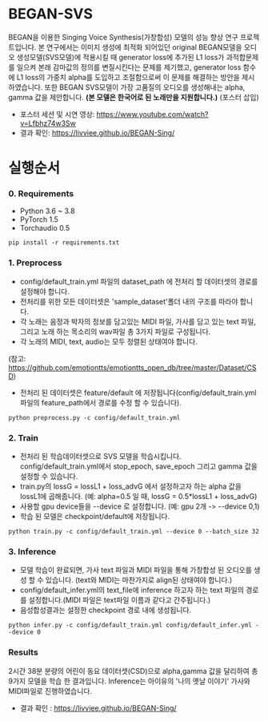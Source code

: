 # BEGAN-SVS

BEGAN을 이용한 Singing Voice Synthesis(가창합성) 모델의 성능 향상 연구 프로젝트입니다. 본 연구에서는 이미지 생성에 최적화 되어있던 original BEGAN모델을 오디오 생성모델(SVS모델)에 적용시킬 때 generator loss에 추가된 L1 loss가 과적합문제를 일으켜 본래 감마값의 정의를 변질시킨다는 문제를 제기했고,  generator loss 함수에 L1 loss의 가중치 alpha를 도입하고 조절함으로써 이 문제를 해결하는 방안을 제시하였습니다. 또한 BEGAN SVS모델이 가장 고품질의 오디오를 생성해내는 alpha, gamma 값을 제안합니다. **(본 모델은 한국어로 된 노래만을 지원합니다.)**
(포스터 삽입)

 - 포스터 세션 및 시연 영상: https://www.youtube.com/watch?v=Lfbhz74w3Sw
 - 결과 확인: https://livviee.github.io/BEGAN-Sing/


# 실행순서

### 0. Requirements
  - Python 3.6 ~ 3.8
  - PyTorch 1.5
  - Torchaudio 0.5 
  ```
  pip install -r requirements.txt
  ```

### 1. Preprocess
  - config/default_train.yml 파일의 dataset_path 에 전처리 할 데이터셋의 경로를 설정해야 합니다.
  - 전처리를 위한 모든 데이터셋은 'sample_dataset'폴더 내의 구조를 따라야 합니다.
  - 각 노래는 음정과 박자의 정보를 담고있는 MIDI 파일, 가사를 담고 있는 text 파일, 그리고 노래 하는 목소리의 wav파일 총 3가지 파일로 구성됩니다.
  - 각 노래의 MIDI, text, audio는 모두 정렬된 상태여야 합니다.
  
(참고: https://github.com/emotiontts/emotiontts_open_db/tree/master/Dataset/CSD)
  - 전처리 된 데이터셋은 feature/default 에 저장됩니다(config/default_train.yml 파일의 feature_path에서 경로를 수정 할 수 있습니다).

```
python preprocess.py -c config/default_train.yml
```

### 2. Train
  - 전처리 된 학습데이터셋으로 SVS 모델을 학습시킵니다. config/default_train.yml에서 stop_epoch, save_epoch 그리고 gamma 값을 설정할 수 있습니다.
  - train.py의 lossG = lossL1 + loss_advG 에서 설정하고자 하는 alpha 값을 lossL1에 곱해줍니다. (예: alpha=0.5 일 때, lossG = 0.5*lossL1 + loss_advG)
  - 사용할 gpu device들을 --device 로 설정합니다. (예: gpu 2개 -> --device 0,1)
  - 학습 된 모델은 checkpoint/default에 저장됩니다.  

```
python train.py -c config/default_train.yml --device 0 --batch_size 32
```

### 3. Inference
  - 모델 학습이 완료되면, 가사 text 파일과 MIDI 파일을 통해 가창합성 된 오디오를 생성 할 수 있습니다. (text와 MIDI는 마찬가지로 align된 상태여야 합니다.)
  - config/default_infer.yml의 text_file에 inference 하고자 하는 text 파일의 경로를 설정합니다.(MIDI 파일은 text파일 이름과 같다고 간주됩니다.) 
  - 음성합성결과는 설정한 checkpoint 경로 내에 생성됩니다.
```
python infer.py -c config/default_train.yml config/default_infer.yml --device 0
```

### Results
2시간 38분 분량의 어린이 동요 데이터셋(CSD)으로 alpha,gamma 값을 달리하여 총 9가지 모델을 학습 한 결과입니다. Inference는 아이유의 '나의 옛날 이야기' 가사와 MIDI파일로 진행하였습니다.
 - 결과 확인 : https://livviee.github.io/BEGAN-Sing/
